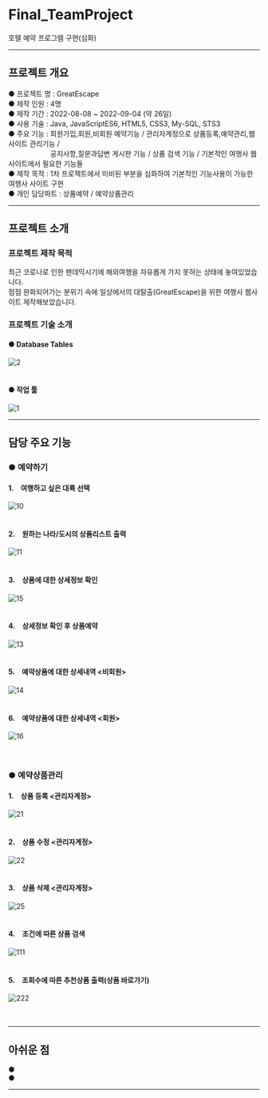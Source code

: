 # Final_TeamProject
호텔 예약 프로그램 구현(심화)
<hr/>

## 프로젝트 개요
● 프로젝트 명 : GreatEscape <br/>
● 제작 인원 : 4명 <br/>
● 제작 기간 : 2022-08-08 ~ 2022-09-04 (약 26일) <br/>
● 사용 기술 : Java, JavaScriptES6, HTML5, CSS3, My-SQL, STS3 <br/>
● 주요 기능 : 회원가입,회원,비회원 예약기능 / 관리자계정으로 상품등록,예약관리,웹사이트 관리기능 / <br/>
&emsp;&emsp;&emsp;&emsp;&emsp;&emsp;공지사항,질문과답변 게시판 기능 / 상품 검색 기능 / 기본적인 여행사 웹사이트에서 필요한 기능들 <br/>
● 제작 목적 : 1차 프로젝트에서 미비된 부분을 심화하여 기본적인 기능사용이 가능한 여행사 사이트 구현 <br/>
● 개인 담당파트 : 상품예약 / 예약상품관리 <br/>
<hr/>

## 프로젝트 소개

### 프로젝트 제작 목적
최근 코로나로 인한 팬데믹시기에 해외여행을 자유롭게 가지 못하는 상태에 놓여있었습니다. <br/>
점점 완화되어가는 분위기 속에 일상에서의 대탈출(GreatEscape)을 위한 여행사 웹사이트 제작해보았습니다. <br/>

### 프로젝트 기술 소개

#### ● Database Tables <br/>
![2](https://user-images.githubusercontent.com/98449486/188802579-e84e8915-a1d9-490f-864a-4c1ed0ffe404.PNG) <br/><br/>
#### ● 작업 툴 <br/>
![1](https://user-images.githubusercontent.com/98449486/188802533-c582aa72-ae3b-4539-a2f1-a862adff6b7e.PNG) <br/>
<hr/>

## 담당 주요 기능

### ● 예약하기 <br/>
#### 1.&emsp;여행하고 싶은 대륙 선택 <br/>
![10](https://user-images.githubusercontent.com/98449486/188804624-78f3d90c-4b9e-4a0a-aefd-c9e8a08fcc51.PNG) <br/>
<br/>
#### 2.&emsp;원하는 나라/도시의 상품리스트 출력 <br/>
![11](https://user-images.githubusercontent.com/98449486/188804894-4d3e4947-6587-46b5-bdd0-f70bb55b06a5.PNG) <br/>
<br/>
#### 3.&emsp;상품에 대한 상세정보 확인 <br/>
![15](https://user-images.githubusercontent.com/98449486/188805280-59bb509b-6ad6-4071-ba6c-b03241336363.PNG) <br/>
<br/>
#### 4.&emsp;상세정보 확인 후 상품예약 <br/>
![13](https://user-images.githubusercontent.com/98449486/188805531-f4ef8bea-90cf-489e-b493-636e53533a96.PNG) <br/>
<br/>
#### 5.&emsp;예약상품에 대한 상세내역 <비회원> <br/>
![14](https://user-images.githubusercontent.com/98449486/188805744-3c70c80e-b4e8-4f2f-af3f-ba97b30ca792.PNG) <br/>
<br/>
#### 6.&emsp;예약상품에 대한 상세내역 <회원> <br/>
![16](https://user-images.githubusercontent.com/98449486/188805923-d1822f08-742e-4c11-83bc-dd356f1ae955.PNG) <br/>
<br/>
<br/>

### ● 예약상품관리
#### 1.&emsp;상품 등록 <관리자계정> <br/>
![21](https://user-images.githubusercontent.com/98449486/188807173-9e26d5bc-93df-4329-96c9-872e5c07a2aa.PNG) <br/>
<br/>
#### 2.&emsp;상품 수정 <관리자계정> <br/>
![22](https://user-images.githubusercontent.com/98449486/188807712-da37eaf0-aaa5-43fc-a46a-c15c70c760c8.PNG) <br/>
<br/>
#### 3.&emsp;상품 삭제 <관리자계정> <br/>
![25](https://user-images.githubusercontent.com/98449486/188807850-b34c3e38-40e5-4347-a2f0-b0d6d00f57b7.PNG) <br/>
<br/>
#### 4.&emsp;조건에 따른 상품 검색 <br/>
![111](https://user-images.githubusercontent.com/98449486/188808612-0ab1db85-0056-4940-991a-8330946d5861.PNG) <br/>
<br/>
#### 5.&emsp;조회수에 따른 추천상품 출력(상품 바로가기) <br/>
![222](https://user-images.githubusercontent.com/98449486/188808649-50726639-c181-4ba7-8036-6be2d56546e4.PNG) <br/>
<br/>
<br/>
<hr/>

## 아쉬운 점
●  <br/>
●  <br/>

<hr/>
